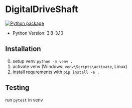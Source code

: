 # DigitalDriveShaft
[![Python package](https://github.com/Modular-Design/DigitalDriveShaft/actions/workflows/ci.yml/badge.svg?branch=main)](https://github.com/Modular-Design/DigitalDriveShaft/actions/workflows/ci.yml)

- Python Version: 3.8-3.10

## Installation

0. setup venv `python -m venv .`
1. activate venv (Windows: `venv\Scripts\activate`, Linux)
2. install requrements with `pip install -e .`


## Testing

run `pytest` in venv
